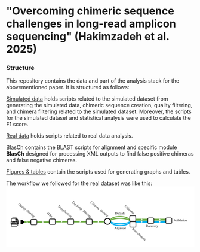 # "Overcoming chimeric sequence challenges in long-read amplicon sequencing" (Hakimzadeh et al. 2025)

### Structure
This repository contains the data and part of the analysis stack for the abovementioned paper. It is structured as follows:

[Simulated data](https://github.com/alihkz94/long-chimeric-reads-project/tree/main/Simulated%20data) holds scripts related to the simulated dataset from generating the simulated data, chimeric sequence creation, quality filtering, and chimera filtering related to the simulated dataset. Moreover, the scripts for the simulated dataset and statistical analysis were used to calculate the F1 score.

[Real data](https://github.com/alihkz94/long-chimeric-reads-project/tree/main/Real%20data) holds scripts related to real data analysis.

[BlasCh](https://github.com/alihkz94/long-chimeric-reads-project/tree/main/BlasCh) contains the BLAST scripts for alignment and specific module **BlasCh** designed for processing XML outputs to find false positive chimeras and false negative chimeras.

[Figures & tables](https://github.com/alihkz94/long-chimeric-reads-project/tree/main/Figures%20%26%20tables) contain the scripts used for generating graphs and tables.

 

The workflow we followed for the real dataset was like this:
![workflow for real dataset](workflow.png)
